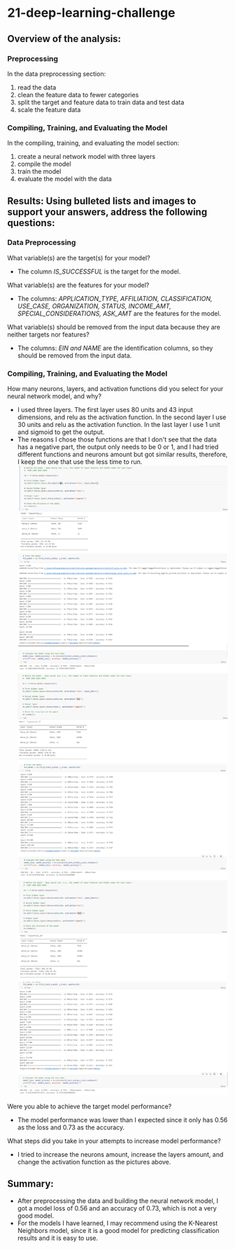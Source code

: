 # 21-deep-learning-challenge

## Overview of the analysis: 

### Preprocessing
In the data preprocessing section:
1. read the data 
2. clean the feature data to fewer categories 
3. split the target and feature data to train data and test data
4. scale the feature data 

### Compiling, Training, and Evaluating the Model
In the compiling, training, and evaluating the model section:
1. create a neural network model with three layers
2. compile the model
3. train the model
4. evaluate the model with the data

## Results: Using bulleted lists and images to support your answers, address the following questions:

### Data Preprocessing

What variable(s) are the target(s) for your model?   
- The column *IS_SUCCESSFUL* is the target for the model.

What variable(s) are the features for your model?    
- The columns: *APPLICATION_TYPE, AFFILIATION, CLASSIFICATION, USE_CASE, ORGANIZATION, STATUS, INCOME_AMT, SPECIAL_CONSIDERATIONS, ASK_AMT* are the features for the model.

What variable(s) should be removed from the input data because they are neither targets nor features?
- The columns: *EIN and NAME* are the identification columns, so they should be removed from the input data.

### Compiling, Training, and Evaluating the Model

How many neurons, layers, and activation functions did you select for your neural network model, and why?
- I used three layers. The first layer uses 80 units and 43 input dimensions, and relu as the activation function. In the second layer I use 30 units and relu as the activation function. In the last layer I use 1 unit and sigmoid to get the output. 
- The reasons I chose those functions are that I don't see that the data has a negative part, the output only needs to be 0 or 1, and I had tried different functions and neurons amount but got similar results, therefore, I keep the one that use the less time to run.
![nn_model_summary1](https://github.com/XueXuanXu/21-deep-learning-challenge/blob/main/image/nn_model_summary1.PNG)
![nn_model_summary1_1](https://github.com/XueXuanXu/21-deep-learning-challenge/blob/main/image/nn_model_summary1_1.PNG)
![nn_model_summary2](https://github.com/XueXuanXu/21-deep-learning-challenge/blob/main/image/nn_model_summary2.PNG)
![nn_model_summary2_1](https://github.com/XueXuanXu/21-deep-learning-challenge/blob/main/image/nn_model_summary2_1.PNG)
![nn_model_summary3](https://github.com/XueXuanXu/21-deep-learning-challenge/blob/main/image/nn_model_summary3.PNG)
![nn_model_summary3_1](https://github.com/XueXuanXu/21-deep-learning-challenge/blob/main/image/nn_model_summary3_1.PNG)


Were you able to achieve the target model performance?    
- The model performance was lower than I expected since it only has 0.56 as the loss and 0.73 as the accuracy.

What steps did you take in your attempts to increase model performance?   
- I tried to increase the neurons amount, increase the layers amount, and change the activation function as the pictures above.


## Summary:     
- After preprocessing the data and building the neural network model, I got a model loss of 0.56 and an accuracy of 0.73, which is not a very good model. 
- For the models I have learned, I may recommend using the K-Nearest Neighbors model, since it is a good model for predicting classification results and it is easy to use. 
